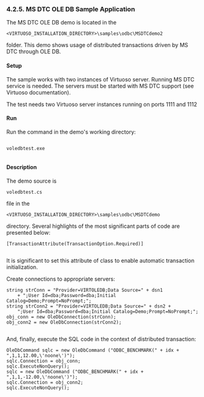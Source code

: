 <div id="msdtcsample2" class="section">

<div class="titlepage">

<div>

<div>

### 4.2.5. MS DTC OLE DB Sample Application

</div>

</div>

</div>

The MS DTC OLE DB demo is located in the

``` programlisting
<VIRTUOSO_INSTALLATION_DIRECTORY>\samples\odbc\MSDTCdemo2
```

folder. This demo shows usage of distributed transactions driven by MS
DTC through OLE DB.

<div id="msdtcdemo2setup" class="section">

<div class="titlepage">

<div>

<div>

#### Setup

</div>

</div>

</div>

The sample works with two instances of Virtuoso server. Running MS DTC
service is needed. The servers must be started with MS DTC support (see
Virtuoso documentation).

The test needs two Virtuoso server instances running on ports 1111 and
1112

</div>

<div id="msdtcdemostart" class="section">

<div class="titlepage">

<div>

<div>

#### Run

</div>

</div>

</div>

Run the command in the demo's working directory:

``` programlisting
 
voledbtest.exe
             
```

</div>

<div id="msdtcdemodescription" class="section">

<div class="titlepage">

<div>

<div>

#### Description

</div>

</div>

</div>

The demo source is

``` programlisting
voledbtest.cs
```

file in the

``` programlisting
<VIRTUOSO_INSTALLATION_DIRECTORY>\samples\odbc\MSDTCdemo
```

directory. Several highlights of the most significant parts of code are
presented below:

``` programlisting
[TransactionAttribute(TransactionOption.Required)]               
             
```

It is significant to set this attribute of class to enable automatic
transaction initialization.

Create connections to appropriate servers:

``` programlisting
string strConn = "Provider=VIRTOLEDB;Data Source=" + dsn1 
    + ";User Id=dba;Password=dba;Initial Catalog=Demo;Prompt=NoPrompt;";
string strConn2 = "Provider=VIRTOLEDB;Data Source=" + dsn2 + 
    ";User Id=dba;Password=dba;Initial Catalog=Demo;Prompt=NoPrompt;";
obj_conn = new OleDbConnection(strConn);
obj_conn2 = new OleDbConnection(strConn2);
             
```

And, finally, execute the SQL code in the context of distributed
transaction:

``` programlisting
OleDbCommand sqlc = new OleDbCommand ("ODBC_BENCHMARK(" + idx + ",1,1,12.00,\'noone\')");
sqlc.Connection = obj_conn;
sqlc.ExecuteNonQuery();
sqlc = new OleDbCommand ("ODBC_BENCHMARK(" + idx + ",1,1,-12.00,\'noone\')");
sqlc.Connection = obj_conn2;
sqlc.ExecuteNonQuery();
             
```

</div>

</div>
